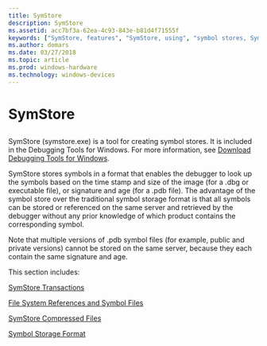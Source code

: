 ```yaml
---
title: SymStore
description: SymStore
ms.assetid: acc7bf3a-62ea-4c93-843e-b81d4f71555f
keywords: ["SymStore, features", "SymStore, using", "symbol stores, SymStore (symstore.exe)"]
ms.author: domars
ms.date: 03/27/2018
ms.topic: article
ms.prod: windows-hardware
ms.technology: windows-devices
---
```


# SymStore


## <span id="ddk_using_symstore_dbg"></span><span id="DDK_USING_SYMSTORE_DBG"></span>


SymStore (symstore.exe) is a tool for creating symbol stores. It is included in the Debugging Tools for Windows. For more information, see [Download Debugging Tools for Windows](https://docs.microsoft.com/windows-hardware/drivers/debugger/debugger-download-tools).

SymStore stores symbols in a format that enables the debugger to look up the symbols based on the time stamp and size of the image (for a .dbg or executable file), or signature and age (for a .pdb file). The advantage of the symbol store over the traditional symbol storage format is that all symbols can be stored or referenced on the same server and retrieved by the debugger without any prior knowledge of which product contains the corresponding symbol.

Note that multiple versions of .pdb symbol files (for example, public and private versions) cannot be stored on the same server, because they each contain the same signature and age.

This section includes:

[SymStore Transactions](symstore-transactions.md)

[File System References and Symbol Files](file-system-references-and-symbol-files.md)

[SymStore Compressed Files](symstore-compressed-files.md)

[Symbol Storage Format](symbol-storage-format.md)

 

 





